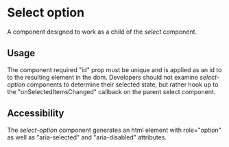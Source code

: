 # Select option
A component designed to work as a child of the *select* component.

## Usage
The component required "id" prop must be unique and is applied as an id to to the resulting element in the dom.  Developers should not examine *select-option* components to determine their selected state, but rather hook up to the "onSelectedItemsChanged" callback on the parent select component.

## Accessibility
The *select-option* component generates an html element with role="option" as well as "aria-selected" and "aria-disabled" attributes. 